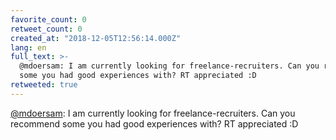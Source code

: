 ```yaml
---
favorite_count: 0
retweet_count: 0
created_at: "2018-12-05T12:56:14.000Z"
lang: en
full_text: >-
  @mdoersam: I am currently looking for freelance-recruiters. Can you recommend
  some you had good experiences with? RT appreciated :D
retweeted: true
---
```


[@mdoersam](https://twitter.com/mdoersam): I am currently looking for
freelance-recruiters. Can you recommend some you had good experiences with? RT
appreciated :D
